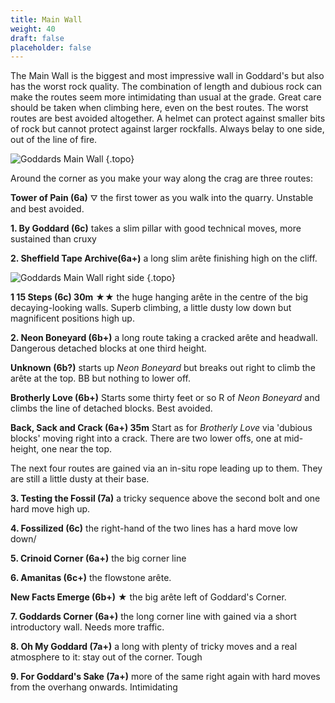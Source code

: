 ```yaml
---
title: Main Wall
weight: 40
draft: false
placeholder: false
---
```


The Main Wall is the biggest and most impressive wall in Goddard's but also has the worst rock quality. The combination of length and dubious rock can make the routes seem more intimidating than usual at the grade. Great care should be taken when climbing here, even on the best routes. The worst routes are best avoided altogether. A helmet can protect against smaller bits of rock but cannot protect against larger rockfalls. Always belay to one side, out of the line of fire.

![Goddards Main Wall](/img/peak/stoney/Goddard-main-left.jpg)
{.topo}


Around the corner as you make your way along the crag are three routes: 

**Tower of Pain (6a)** &#9947; the first tower as you walk into the quarry. Unstable and best avoided.

**1. By Goddard (6c)** takes a slim pillar with good technical moves, more sustained than cruxy 

**2. Sheffield Tape Archive(6a+)**  a long slim arête finishing high on the cliff.


![Goddards Main Wall right side](/img/peak/stoney/Goddard-Main-Wall.jpg)
{.topo}

**1 15 Steps (6c) 30m**  &starf;&starf; the huge hanging arête in the centre of the big decaying-looking walls. Superb climbing, a little dusty low down but magnificent positions high up. 

**2. Neon Boneyard (6b+)**  a long route taking a cracked arête and headwall. Dangerous detached blocks at one third height.

**Unknown (6b?)**  starts up *Neon Boneyard* but breaks out right to climb the arête at the top. BB but nothing to lower off.

**Brotherly Love (6b+)** Starts some thirty feet or so R of *Neon Boneyard* and climbs the line of detached blocks. Best avoided.

**Back, Sack and Crack (6a+) 35m** Start as for *Brotherly Love* via 'dubious blocks' moving right into a crack. There are two lower offs, one at mid-height, one near the top.

The next four routes are gained via an in-situ rope leading up to them. They are still a little dusty at their base.

**3. Testing the Fossil (7a)** a tricky sequence above the second bolt and one hard move high up.

**4. Fossilized (6c)** the right-hand of the two lines has a hard move low down/

**5. Crinoid Corner (6a+)** the big corner line

**6. Amanitas (6c+)**  the flowstone arête.

**New Facts Emerge (6b+)** &starf; the big arête left of Goddard's Corner. 

**7. Goddards Corner (6a+)** the long corner line with gained via a short introductory wall. Needs more traffic. 

**8. Oh My Goddard (7a+)** a long with plenty of tricky moves and a real atmosphere to it: stay out of the corner. Tough

**9. For Goddard's Sake (7a+)** more of the same right again with hard moves from the overhang onwards. Intimidating


